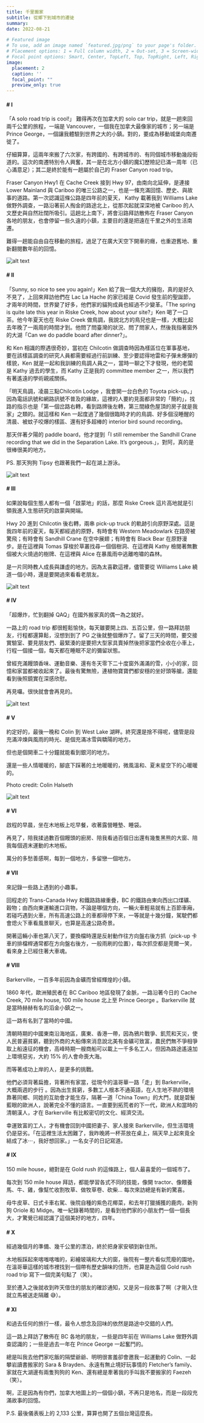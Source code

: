 ```yaml
---
title: 千里搬家
subtitle: 從鄉下到城市的遷徙
summary: 
date: 2022-08-21

# Featured image
# To use, add an image named `featured.jpg/png` to your page's folder.
# Placement options: 1 = Full column width, 2 = Out-set, 3 = Screen-width
# Focal point options: Smart, Center, TopLeft, Top, TopRight, Left, Right, BottomLeft, Bottom, BottomRight
image:
  placement: 2
  caption: ''
  focal_point: ""
  preview_only: true
---
```


#### # I
「A solo road trip is cool!」 難得再次在加拿大的 solo car trip，就是一趟來回兩千公里的旅程，一端是 Vancouver，一個我在加拿大最像家的城市；另一端是 Prince George，一個讓我體驗到世界之大的小鎮。對的，要成為移動城堡向南遷徙了。

仔細算算，這兩年來搬了六次家，有跨國的、有跨城市的、有同個城市移動幾段街道的。這次的南遷特別令人興奮，其一是在北方小鎮的魔幻歷險記已滿一周年（已心滿意足）；其二是終於能有一趟屬於自己的 Fraser Canyon road trip。

Fraser Canyon Hwy1 在 Cache Creek 接到 Hwy 97，由南向北延伸，是連接 Lower Mainland 與 Cariboo 的唯三公路之一，也是一條充滿回憶、歷史、與故事的道路。第一次認識這條公路是四年前的夏天， Kathy 載著我到 Williams Lake 做野外調查，一路沿著前人掏金的路途北上，從那次起就深深地被 Cariboo 的人文歷史與自然壯闊所吸引。這趟北上南下，將會沿路拜訪散佈在 Fraser Canyon 各地的朋友，也會停留一些久違的小鎮，主要目的還是把遠在千里之外的生活南遷。

難得一趟能自由自在移動的旅程，過足了在廣大天空下開車的癮，也重遊舊地、重新翻閱數年前的回憶。

![alt text](IMG_7908_1.jpg "")

#### # II
「Sunny, so nice to see you again!」Ken 給了我一個大大的擁抱，真的是好久不見了，上回來拜訪他們在 Lac La Hache 的家已經是 Covid 發生前的聖誕節，才兩年的時間，世界變了好多，他們家的貓狗成員也經過不少變革。「The spring is quite late this year in Riske Creek, how about your site?」Ken 喝了一口茶。他今年夏天也在 Riske Creek 做鳥調，我說北方的鳥兒也是一樣，大概比起去年晚了一兩周的時間才到。他問了問臺灣的狀況、問了問家人，然後我指著窗外的大湖「Can we do paddle board after dinner?」。

和 Ken 相識的際遇很奇妙，當初在 Chilcotin 做調查時因為樣區位在軍事基地，要在該樣區調查的研究人員都需要經過行前訓練、至少要認得地雷和子彈未爆彈的樣貌，Ken 就是一起和我訓練的鳥調人員之一，當時一聊之下才發現，他的老闆是 Kathy 過去的學生，而 Kathy 正是我的 committee member 之一，所以我們有著遙遠的學術親戚關係。

「明天鳥調，凌晨三點Chilcotin Lodge ，我會開一台白色的 Toyota pick-up。」因為電話訊號和網路訊號不普及的緣故，這裡的人要約見面都非常的「簡約」，找路的指示也是「第一個岔路右轉，看到路牌後左轉，第三間綠色屋頂的房子就是我家」之類的。就這樣和 Ken 一起度過了幾個很臨時才約的鳥調、好多個沒睡醒的清晨、被蚊子咬爆的樣區、還有好多超棒的 interior bird sound recording。

那天伴著夕陽的 paddle board，他才提到「I still remember the Sandhill Crane recording that we did in the Separation Lake. It’s gorgeous.」，對阿，真的是很棒很美的地方。

PS. 那天狗狗 Tipsy 也跟著我們一起在湖上游泳。


![alt text](DSC03147_1.jpeg "")

#### # III
如果說每個生態人都有一個「啟蒙地」的話，那麼 Riske Creek 這片高地就是引領我進入生態研究的啟蒙與開端。

Hwy 20 進到 Chilcotin 後右轉，兩串 pick-up truck 的軌跡引向原野深處。這是我四年前的夏天，每天都經過的原野，有時會有 Western Meadowlark 在路旁被驚飛；有時會有 Sandhill Crane 在空中展翅；有時會有 Black Bear 在原野漫步。是在這裡與 Tomas 穿梭於草叢找尋一個個樹洞、在這裡與 Kathy 檢閱著無數個被大火燒過的樹牌、在這裡與 Alice 在暴風雨中逃離咆嘯的森林。

是一片同時教人成長與謙虛的地方。因為太喜歡這裡，儘管要從 Williams Lake 繞道一個小時，還是要開過來看看老朋友。

![alt text](IMG_9995_1.jpg "")

#### # IV
「超爆炸，忙到翻掉 QAQ」在國外搬家真的偶一為之就好。

一路上的 road trip 都很輕鬆愉快，每天雖要開上四、五百公里，但一路拜訪朋友，行程都還算鬆，沒想到到了 PG 之後就整個爆炸了。留了三天的時間，要交接實驗室、要見朋友們、最緊湊的是要把大型家具賣掉然後把家當們全收在小車上，行程一個接一個，每天都在睡眠不足的彌留狀態。

曾經充滿饅頭香味、運動音樂、還有冬天零下二十度窗外滿滿的雪，小小的家，回憶和家當都被收起來了。最後有驚無險，連植物寶寶們都安穩的坐好頭等艙，還能看到後照鏡實在深感欣慰。

再見囉。很快就會會再見的。

![alt text](featured.jpeg "")

#### # V
約定好的，最後一晚和 Colin 到 West Lake 湖畔。終究還是捨不得呢，儘管是段充滿淬煉與風雨的時光、是個充滿冰雪與驕陽的地方。

但也是個開車二十分鐘就能看到銀河的地方。

還是一些人情暖暖的，腳底下踩著的土地暖暖的，微風溫和、夏末星空下的心暖暖的。

Photo credit: Colin Halseth


![alt text](IMG_2222_1.jpg "")

#### # VI
啟程的早晨，坐在木地板上吃早餐，收著露營睡墊、睡袋。

再見了，陪我揉過數百個饅頭的廚房、陪我看過百個日出還有幾隻黑熊的大窗、陪我每個週末運動的木地板。

萬分的多愁善感啊，每到一個地方，多留戀一個地方。

#### # VII
來記錄一些路上遇到的小趣事。

回程走的 Trans-Canada Hwy 和鐵路路線重疊，BC 的鐵路由東向西出口煤礦、穀物；由西向東運輸進口貨物，不論是哪個方向，一輛火車輕易就有上百節車廂，若碰巧遇到火車，所有高速公路上的車都得停下來，一等就是十幾分鐘，駕駛們都會熄火下車看風景聊天，也算是高速公路奇景。

開著這輛小車也第八天了，要換檔時還是反射動作往方向盤右後方抓（pick-up 卡車的排檔桿通常都在方向盤右後方，一般雨刷的位置），每次抓空都是莞爾一笑，看來身上已經住著大車魂。

#### # VIII
Barkerville，一百多年前因為金礦而曾經輝煌的小鎮。

1860 年代，歐洲殖民者在 BC Cariboo 地區發現了金脈，一路沿著今日的 Cache Creek, 70 mile house, 100 mile house 北上至 Prince George 。Barkerville 就是當時赫赫有名的滔金小鎮之一。

這一路有名到了當時的中國。

清朝時期的中國東南沿海地區，廣東、香港一帶，因為鴉片戰爭、飢荒和天災，使人民普遍貧窮，聽到外商的大船傳來消息說北美有金礦可致富，農民們無不爭相爭取上船遠征的機會，高峰時期一艘商船可以載上一千多名工人，但因為路途遙遠加上環境惡劣，大約 15% 的人會命喪大海。

而等著成功上岸的人，是更多的挑戰。

他們必須背著扁擔，背著所有家當，從現今的溫哥華一路「走」到 Barkerville，大概兩週的步行 。因為出生貧窮，多數工人根本不通英語，在人生地不熟的環境靠著同鄉、同姓的互助會才能生存，隔著一道「China Town」的大門，就是碧髮藍眼的歐洲人，說著完全不懂的語言。一直要到拓荒者的下一代，歐洲人和當時的清朝漢人，才在 Barkerville 有比較密切的文化、經濟交流。

幸運致富的工人，才有機會回到中國把妻子、家人接來 Barkerville，但生活環境仍是惡劣。「在這裡生活太困難了，我昨晚將一杯茶放在桌上，隔天早上起來竟全結成了冰⋯，我好想回家。」一名女子的日記寫道。

#### # IX
150 mile house，絕對是在 Gold rush 的這條路上，個人最喜愛的一個城市了。

每次到 150 mile house 拜訪，都能學習各式不同的技能，像開 tractor、像餵養馬、牛、雞，像幫忙收割牧草、做牧草卷、砍柴… 每次來訪總是有新的驚喜。

母牛皮草、日式卡車右駕、後院自種的紫色花椰菜，和去年打獵捕獲的鹿肉，新狗狗 Oriole 和 Midge。唯一紀錄著時間的，是看到他們家的小朋友們一個一個長大，才驚覺已經認識了這個美好的地方，四年。

#### # X
經過幾個月的準備、幾千公里的漂泊，終於把身家安頓到新住所。

木地板踩起來喀嗤喀嗤的，彩繪玻璃和大大的窗，後院有一整片看似荒廢的園地，在溫哥華這樣的城市裡找到一個帶有歷史韻味的住所，也算是為這個 Gold rush road trip 寫下一個完美句點了（笑）。

至於遷入之後就收到昨天借住的朋友的確診通知，又是另一段故事了啊（才剛入住就立馬被送走隔離 😅）。

#### # XI
和過去任何的旅行一樣，最令人想念及回味的依然是路途中交錯的人們。

這一路上拜訪了散佈在 BC 各地的朋友，一些是四年前在 Williams Lake 做野外調查認識的；一些是過去一年在 Prince George 一起奮鬥的。

總是叫我去他們家吃飯的隔壁爺爺、明明很害羞卻會邀我一起運動的 Colin、一起攀岩讀書搬家的 Sara & Brayden、永遠有無止境好玩事情的 Fletcher’s family、家就在大湖邊有兩隻狗狗的 Ken、還有總是牽著我的手叫我不要搬家的 Faezeh （笑）。

啊，正是因為有你們，加拿大地圖上的一個個小鎮，不再只是地名，而是一段段充滿故事的回憶。

P.S. 最後儀表板上的 2,133 公里，算算也開了五個台灣這麼長。